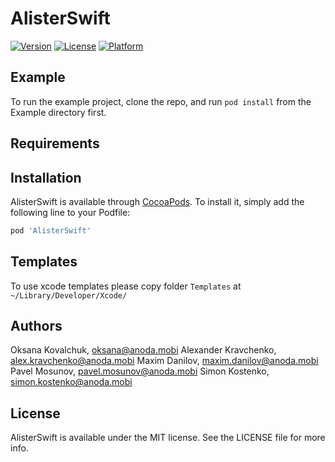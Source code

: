 # AlisterSwift

[![Version](https://img.shields.io/cocoapods/v/AlisterSwift.svg?style=flat)](https://cocoapods.org/pods/AlisterSwift)
[![License](https://img.shields.io/cocoapods/l/AlisterSwift.svg?style=flat)](https://cocoapods.org/pods/AlisterSwift)
[![Platform](https://img.shields.io/cocoapods/p/AlisterSwift.svg?style=flat)](https://cocoapods.org/pods/AlisterSwift)

## Example

To run the example project, clone the repo, and run `pod install` from the Example directory first.

## Requirements

## Installation

AlisterSwift is available through [CocoaPods](https://cocoapods.org). To install
it, simply add the following line to your Podfile:

```ruby
pod 'AlisterSwift'
```

## Templates

To use xcode templates please copy folder `Templates` at `~/Library/Developer/Xcode/`


## Authors

Oksana Kovalchuk, oksana@anoda.mobi
Alexander Kravchenko, alex.kravchenko@anoda.mobi
Maxim Danilov, maxim.danilov@anoda.mobi
Pavel Mosunov, pavel.mosunov@anoda.mobi
Simon Kostenko, simon.kostenko@anoda.mobi

## License

AlisterSwift is available under the MIT license. See the LICENSE file for more info.
